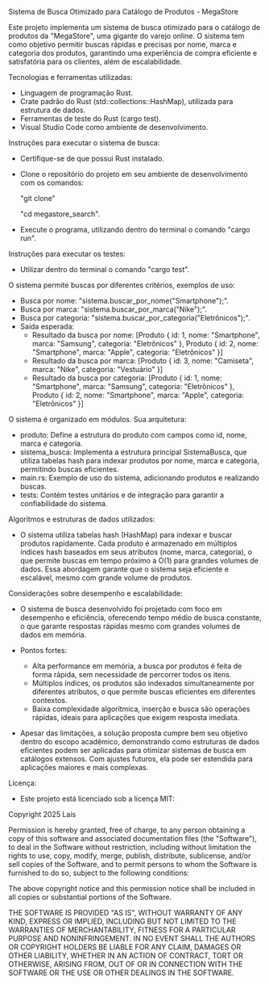 Sistema de Busca Otimizado para Catálogo de Produtos - MegaStore

Este projeto implementa um sistema de busca otimizado para o catálogo de produtos da "MegaStore", uma gigante do varejo online. O sistema tem como objetivo permitir buscas rápidas e precisas por nome, marca e categoria dos produtos, garantindo uma experiência de compra eficiente e satisfatória para os clientes, além de escalabilidade.

Tecnologias e ferramentas utilizadas:

- Linguagem de programação Rust.
- Crate padrão do Rust (std::collections::HashMap), utilizada para estrutura de dados.
- Ferramentas de teste do Rust (cargo test).
- Visual Studio Code como ambiente de desenvolvimento.

Instruções para executar o sistema de busca:

- Certifique-se de que possui Rust instalado.
- Clone o repositório do projeto em seu ambiente de desenvolvimento com os comandos:
  
  "git clone"
  
  "cd megastore_search".
- Execute o programa, utilizando dentro do terminal o comando "cargo run".

Instruções para executar os testes:

- Utilizar dentro do terminal o comando "cargo test".

O sistema permite buscas por diferentes critérios, exemplos de uso:

- Busca por nome: "sistema.buscar_por_nome("Smartphone");".
- Busca por marca: "sistema.buscar_por_marca("Nike");".
- Busca por categoria: "sistema.buscar_por_categoria("Eletrônicos");".
- Saída esperada:
  - Resultado da busca por nome: [Produto { id: 1, nome: "Smartphone", marca: "Samsung", categoria: "Eletrônicos" }, Produto { id: 2, nome: "Smartphone", marca: "Apple", categoria: "Eletrônicos" }]
  - Resultado da busca por marca: [Produto { id: 3, nome: "Camiseta", marca: "Nike", categoria: "Vestuário" }]
  - Resultado da busca por categoria: [Produto { id: 1, nome: "Smartphone", marca: "Samsung", categoria: "Eletrônicos" }, Produto { id: 2, nome: "Smartphone", marca: "Apple", categoria: "Eletrônicos" }]

O sistema é organizado em módulos. Sua arquitetura:

- produto: Define a estrutura do produto com campos como id, nome, marca e categoria.
- sistema_busca: Implementa a estrutura principal SistemaBusca, que utiliza tabelas hash para indexar produtos por nome, marca e categoria, permitindo buscas eficientes.
- main.rs: Exemplo de uso do sistema, adicionando produtos e realizando buscas.
- tests: Contém testes unitários e de integração para garantir a confiabilidade do sistema.

Algoritmos e estruturas de dados utilizados:

- O sistema utiliza tabelas hash (HashMap) para indexar e buscar produtos rapidamente. Cada produto é armazenado em múltiplos índices hash baseados em seus atributos (nome, marca, categoria), o que permite buscas em tempo próximo a O(1) para grandes volumes de dados. Essa abordagem garante que o sistema seja eficiente e escalável, mesmo com grande volume de produtos.

Considerações sobre desempenho e escalabilidade:

- O sistema de busca desenvolvido foi projetado com foco em desempenho e eficiência, oferecendo tempo médio de busca constante, o que garante respostas rápidas mesmo com grandes volumes de dados em memória.

- Pontos fortes:

  - Alta performance em memória, a busca por produtos é feita de forma rápida, sem necessidade de percorrer todos os itens.
  - Múltiplos índices, os produtos são indexados simultaneamente por diferentes atributos, o que permite buscas eficientes em diferentes contextos.
  - Baixa complexidade algorítmica, inserção e busca são operações rápidas, ideais para aplicações que exigem resposta imediata.
- Apesar das limitações, a solução proposta cumpre bem seu objetivo dentro do escopo acadêmico, demonstrando como estruturas de dados eficientes podem ser aplicadas para otimizar sistemas de busca em catálogos extensos. Com ajustes futuros, ela pode ser estendida para aplicações maiores e mais complexas.

Licença:

- Este projeto está licenciado sob a licença MIT:

Copyright 2025 Lais

Permission is hereby granted, free of charge, to any person obtaining a copy of this software and associated documentation files (the "Software"), to deal in the Software without restriction, including without limitation the rights to use, copy, modify, merge, publish, distribute, sublicense, and/or sell copies of the Software, and to permit persons to whom the Software is furnished to do so, subject to the following conditions:

The above copyright notice and this permission notice shall be included in all copies or substantial portions of the Software.

THE SOFTWARE IS PROVIDED "AS IS", WITHOUT WARRANTY OF ANY KIND, EXPRESS OR IMPLIED, INCLUDING BUT NOT LIMITED TO THE WARRANTIES OF MERCHANTABILITY, FITNESS FOR A PARTICULAR PURPOSE AND NONINFRINGEMENT. IN NO EVENT SHALL THE AUTHORS OR COPYRIGHT HOLDERS BE LIABLE FOR ANY CLAIM, DAMAGES OR OTHER LIABILITY, WHETHER IN AN ACTION OF CONTRACT, TORT OR OTHERWISE, ARISING FROM, OUT OF OR IN CONNECTION WITH THE SOFTWARE OR THE USE OR OTHER DEALINGS IN THE SOFTWARE.
